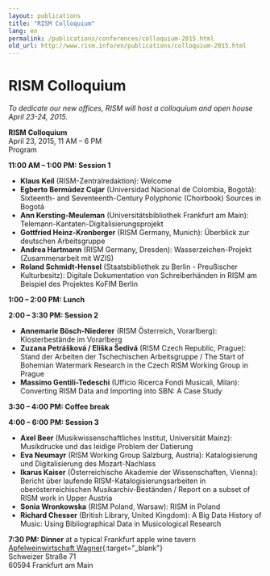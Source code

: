 ```yaml
---
layout: publications
title: "RISM Colloquium"
lang: en
permalink: /publications/conferences/colloquium-2015.html
old_url: http://www.rism.info/en/publications/colloquium-2015.html
---
```


# RISM Colloquium

_To dedicate our new offices, RISM will host a colloquium and open house April_ _23-24, 2015._

**RISM Colloquium**  
April 23, 2015, 11 AM – 6 PM  
Program

**11:00 AM – 1:00 PM: Session 1**

- **Klaus Keil** (RISM-Zentralredaktion): Welcome
- **Egberto Bermúdez Cujar** (Universidad Nacional de Colombia, Bogotá): Sixteenth- and Seventeenth-Century Polyphonic (Choirbook) Sources in Bogotá
- **Ann Kersting-Meuleman** (Universitätsbibliothek Frankfurt am Main): Telemann-Kantaten-Digitalisierungsprojekt
- **Gottfried Heinz-Kronberger** (RISM Germany, Munich): Überblick zur deutschen Arbeitsgruppe
- **Andrea Hartmann** (RISM Germany, Dresden): Wasserzeichen-Projekt (Zusammenarbeit mit WZIS)
- **Roland Schmidt-Hensel** (Staatsbibliothek zu Berlin - Preußischer Kulturbesitz): Digitale Dokumentation von Schreiberhänden in RISM am Beispiel des Projektes KoFIM Berlin

**1:00 – 2:00 PM: Lunch**

**2:00 – 3:30 PM: Session 2**

-  **Annemarie Bösch-Niederer** (RISM Österreich, Vorarlberg): Klosterbestände im Vorarlberg
- **Zuzana Petrášková / Eliška Šedivá** (RISM Czech Republic, Prague): Stand der Arbeiten der Tschechischen Arbeitsgruppe / The Start of Bohemian Watermark Research in the Czech RISM Working Group in Prague 
- **Massimo Gentili-Tedeschi** (Ufficio Ricerca Fondi Musicali, Milan): Converting RISM Data and Importing into SBN: A Case Study 

**3:30 – 4:00 PM: Coffee break**

**4:00 – 6:00 PM: Session 3**

- **Axel Beer** (Musikwissenschaftliches Institut, Universität Mainz): Musikdrucke und das leidige Problem der Datierung 
- **Eva Neumayr** (RISM Working Group Salzburg, Austria): Katalogisierung und Digitalisierung des Mozart-Nachlass
- **Ikarus Kaiser** (Österreichische Akademie der Wissenschaften, Vienna): Bericht über laufende RISM-Katalogisierungsarbeiten in oberösterreichischen Musikarchiv-Beständen / Report on a subset of RISM work in Upper Austria
- **Sonia Wronkowska** (RISM Poland, Warsaw): RISM in Poland
- **Richard Chesser** (British Library, United Kingdom): A Big Data History of Music: Using Bibliographical Data in Musicological Research 

**7:30 PM: Dinner** at a typical Frankfurt apple wine tavern  
[Apfelweinwirtschaft Wagner](http://www.apfelwein-wagner.com/){:target="_blank"}  
Schweizer Straße 71  
60594 Frankfurt am Main